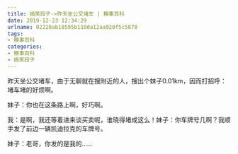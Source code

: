 ```yaml
---
title: 搞笑段子->昨天坐公交堵车 | 糗事百科
date: 2019-12-23 12:34:29
urlname: 02228ab18595b110da12aa920f5c5878
tags: 
- 糗事百科
categories:
- 糗事百科
- 搞笑段子
---
```

昨天坐公交堵车，由于无聊就在搜附近的人，搜出个妹子0.01km，因而打招呼：堵车堵的好烦啊。

妹子：你也在这条路上啊，好巧啊。

我：是啊，我还等着进来谈买卖呢，谁晓得堵成这么！妹子：你车牌号几啊？我顺手发了前边一辆凯迪拉克的车牌号。

妹子：老哥，你发的是我的……


